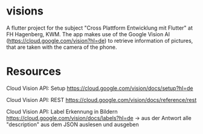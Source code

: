 # visions

A flutter project for the subject "Cross Plattform Entwicklung mit Flutter" at FH Hagenberg, KWM.
The app makes use of the Google Vision AI (https://cloud.google.com/vision?hl=de) to retrieve information of pictures, that are taken with the camera of the phone.

# Resources

Cloud Vision API: Setup
https://cloud.google.com/vision/docs/setup?hl=de

Cloud Vision API: REST
https://cloud.google.com/vision/docs/reference/rest

Cloud Vision API: Label Erkennung in Bildern
https://cloud.google.com/vision/docs/labels?hl=de
-> aus der Antwort alle "description" aus dem JSON auslesen und ausgeben




